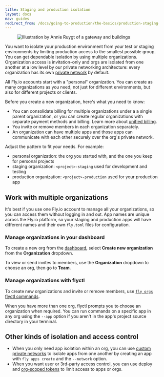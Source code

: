 ```yaml
---
title: Staging and production isolation
layout: docs
nav: guides
redirect_from: /docs/going-to-production/the-basics/production-staging-isolation/
---
```


<figure class="flex justify-center">
  <img src="/static/images/staging-prod-iso.png" alt="Illustration by Annie Ruygt of a gateway and buildings" class="w-full max-w-lg mx-auto">
</figure>

You want to isolate your production environment from your test or staging environments by limiting production access to the smallest possible group. You can get dependable isolation by using multiple organizations. Organization access is invitation-only and orgs are isolated from one another at a low level by our private networking architecture: every organization has its own [private network](/docs/networking/private-networking/) by default.

All Fly.io accounts start with a "personal" organization. You can create as many organizations as you need, not just for different environments, but also for different projects or clients.

Before you create a new organization, here's what you need to know:

- You can consolidate billing for multiple organizations under a a single parent organization, or you can create regular organizations with separate payment methods and billing. Learn more about [unified billing](/docs/about/billing/#unified-billing).
- You invite or remove members in each organization separately.
- An organization can have multiple apps and those apps can communicate with each other securely over the org's private network.

Adjust the pattern to fit your needs. For example:

- personal organization: the org you started with, and the one you keep for personal projects
- staging organization: `<project>-staging` used for development and testing
- production organization: `<project>-production` used for your production app

## Work with multiple organizations

It's best if you use one Fly.io account to manage all your organizations, so you can access them without logging in and out. App names are unique across the Fly.io platform, so your staging and production apps will have different names and their own `fly.toml` files for configuration.

### Manage organizations in your dashboard

To create a new org from the [dashboard]((https://fly.io/dashboard/)), select **Create new organization** from the **Organization** dropdown.

To view or send invites to members, use the **Organization** dropdown to choose an org, then go to **Team**.

### Manage organizations with flyctl

To create new organizations and invite or remove members, use [`fly orgs` flyctl commands](/docs/flyctl/orgs/).

When you have more than one org, flyctl prompts you to choose an organization when required. You can run commands on a specific app in any org using the `--app` option if you aren't in the app's project source directory in your terminal.

## Other kinds of isolation and access control

- When you only need app isolation within an org, you can use [custom private networks](/docs/networking/custom-private-networks/) to isolate apps from one another by creating an app with `fly apps create` and the `--network` option.
- When you want user or 3rd-party access control, you can use [deploy](https://community.fly.io/t/deploy-tokens/11895) and [org-scoped tokens](https://community.fly.io/t/org-scoped-tokens/13194) to limit access to apps or orgs.
